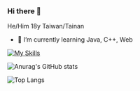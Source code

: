 ### Hi there 👋

He/Him
18y
Taiwan/Tainan

- 🌱 I’m currently learning Java, C++, Web

[![My Skills](https://skillicons.dev/icons?i=java,nodejs,cs,html,css,dotnet,js,unity&theme=light)](https://skillicons.dev)

![Anurag's GitHub stats](https://github-readme-stats.vercel.app/api?username=XingYanTW&show_icons=true&theme=material-palenight)

![Top Langs](https://github-readme-stats.vercel.app/api/top-langs/?username=XingYanTW&theme=material-palenight&show_icons=true)

